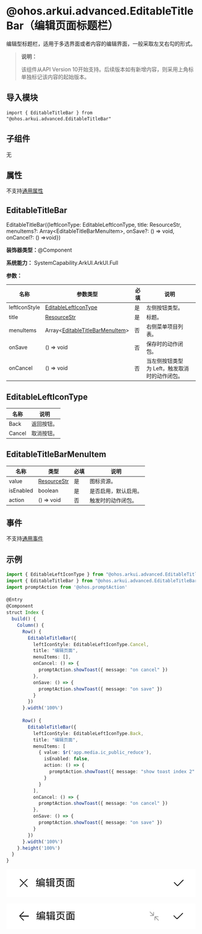 # @ohos.arkui.advanced.EditableTitleBar（编辑页面标题栏）


编辑型标题栏，适用于多选界面或者内容的编辑界面，一般采取左叉右勾的形式。


> **说明：**
>
> 该组件从API Version 10开始支持。后续版本如有新增内容，则采用上角标单独标记该内容的起始版本。


## 导入模块

```
import { EditableTitleBar } from "@ohos.arkui.advanced.EditableTitleBar"
```


## 子组件

无

## 属性
不支持[通用属性](ts-universal-attributes-size.md)


## EditableTitleBar

EditableTitleBar({leftIconType: EditableLeftIconType, title: ResourceStr, menuItems?: Array&lt;EditableTitleBarMenuItem&gt;, onSave?: () =&gt; void, onCancel?: () =&gt;void})

**装饰器类型：**\@Component

**系统能力：** SystemCapability.ArkUI.ArkUI.Full

**参数：**

| 名称 | 参数类型 | 必填 | 说明 | 
| -------- | -------- | -------- | -------- |
| leftIconStyle | [EditableLeftIconType](#editablelefticontype) | 是 | 左侧按钮类型。 | 
| title | [ResourceStr](ts-types.md#resourcestr) | 是 | 标题。 | 
| menuItems | Array&lt;[EditableTitleBarMenuItem](#editabletitlebarmenuitem)&gt; | 否 | 右侧菜单项目列表。 | 
| onSave | ()&nbsp;=&gt;&nbsp;void | 否 | 保存时的动作闭包。 | 
| onCancel | ()&nbsp;=&gt;&nbsp;void | 否 | 当左侧按钮类型为&nbsp;Left，触发取消时的动作闭包。 | 


## EditableLeftIconType

| 名称 | 说明 | 
| -------- | -------- |
| Back | 返回按钮。 | 
| Cancel | 取消按钮。 | 


## EditableTitleBarMenuItem

| 名称 | 类型 | 必填 | 说明 | 
| -------- | -------- | -------- | -------- |
| value | [ResourceStr](ts-types.md#resourcestr) | 是 | 图标资源。 | 
| isEnabled | boolean | 是 | 是否启用，默认启用。 | 
| action | ()&nbsp;=&gt;&nbsp;void | 否 | 触发时的动作闭包。 | 

## 事件
不支持[通用事件](ts-universal-events-click.md)

## 示例

```ts
import { EditableLeftIconType } from "@ohos.arkui.advanced.EditableTitleBar"
import { EditableTitleBar } from "@ohos.arkui.advanced.EditableTitleBar"
import promptAction from '@ohos.promptAction'

@Entry
@Component
struct Index {
  build() {
    Column() {
      Row() {
        EditableTitleBar({
          leftIconStyle: EditableLeftIconType.Cancel,
          title: "编辑页面",
          menuItems: [],
          onCancel: () => {
            promptAction.showToast({ message: "on cancel" })
          },
          onSave: () => {
            promptAction.showToast({ message: "on save" })
          }
        })
      }.width('100%')

      Row() {
        EditableTitleBar({
          leftIconStyle: EditableLeftIconType.Back,
          title: "编辑页面",
          menuItems: [
            { value: $r('app.media.ic_public_reduce'),
              isEnabled: false,
              action: () => {
                promptAction.showToast({ message: "show toast index 2" })
              }
            }
          ],
          onCancel: () => {
            promptAction.showToast({ message: "on cancel" })
          },
          onSave: () => {
            promptAction.showToast({ message: "on save" })
          }
        })
      }.width('100%')
    }.height('100%')
  }
}
```

![zh-cn_image_0000001617073302](figures/zh-cn_image_0000001617073302.png)

![zh-cn_image_0000001665393297](figures/zh-cn_image_0000001665393297.png)
